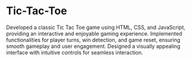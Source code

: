 # Tic-Tac-Toe
Developed a classic Tic Tac Toe game using HTML, CSS, and JavaScript, providing an interactive and enjoyable gaming experience. Implemented functionalities for player turns, win detection, and game reset, ensuring smooth gameplay and user engagement. Designed a visually appealing interface with intuitive controls for seamless interaction.
